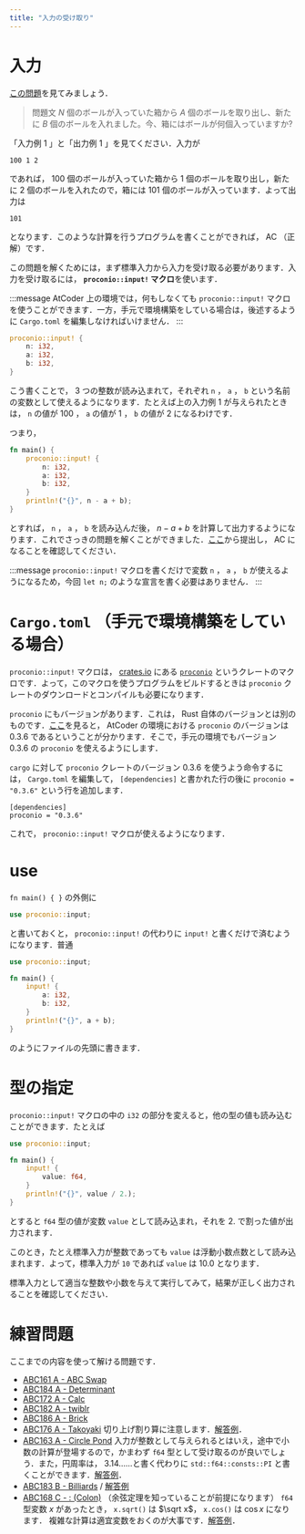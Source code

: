 ```yaml
---
title: "入力の受け取り"
---
```

# 入力
[この問題](https://atcoder.jp/contests/abc180/tasks/abc180_a)を見てみましょう．
> 問題文
> $N$ 個のボールが入っていた箱から $A$ 個のボールを取り出し、新たに $B$ 個のボールを入れました。今、箱にはボールが何個入っていますか?

「入力例 1 」と「出力例 1 」を見てください．入力が
```-:標準入力
100 1 2
```
であれば， 100 個のボールが入っていた箱から 1 個のボールを取り出し，新たに 2 個のボールを入れたので，箱には 101 個のボールが入っています．よって出力は
```-:標準出力
101
```
となります．このような計算を行うプログラムを書くことができれば， AC （正解）です．

この問題を解くためには，まず標準入力から入力を受け取る必要があります．入力を受け取るには， **`proconio::input!` マクロ**を使います．

:::message
AtCoder 上の環境では，何もしなくても `proconio::input!` マクロを使うことができます．一方，手元で環境構築をしている場合は，後述するように `Cargo.toml` を編集しなければいけません．
:::
```rust
proconio::input! {
    n: i32,
    a: i32,
    b: i32,
}
```
こう書くことで， 3 つの整数が読み込まれて，それぞれ `n` ， `a` ， `b` という名前の変数として使えるようになります．たとえば上の入力例 1 が与えられたときは， `n` の値が 100 ， `a` の値が 1 ， `b` の値が 2 になるわけです．

つまり，
```rust
fn main() {
    proconio::input! {
        n: i32,
        a: i32,
        b: i32,
    }
    println!("{}", n - a + b);
}
```
とすれば， `n` ， `a` ， `b` を読み込んだ後， $n - a + b$ を計算して出力するようになります．これでさっきの問題を解くことができました．[ここ](https://atcoder.jp/contests/abc180/submit?taskScreenName=abc180_a)から提出し， AC になることを確認してください．

:::message
`proconio::input!` マクロを書くだけで変数 `n` ， `a` ， `b` が使えるようになるため，今回 `let n;` のような宣言を書く必要はありません．
:::
# `Cargo.toml` （手元で環境構築をしている場合）
`proconio::input!` マクロは， [crates.io](https://crates.io) にある [`proconio`](https://crates.io/crates/proconio) というクレートのマクロです．よって，このマクロを使うプログラムをビルドするときは `proconio` クレートのダウンロードとコンパイルも必要になります．

`proconio` にもバージョンがあります．これは， Rust 自体のバージョンとは別のものです．[ここ](https://github.com/rust-lang-ja/atcoder-rust-resources/wiki/2020-Update#proconio)を見ると， AtCoder の環境における `proconio` のバージョンは 0.3.6 であるということが分かります．そこで，手元の環境でもバージョン 0.3.6 の `proconio` を使えるようにします．

`cargo` に対して `proconio` クレートのバージョン 0.3.6 を使うよう命令するには， `Cargo.toml` を編集して， `[dependencies]` と書かれた行の後に `proconio = "0.3.6"` という行を追加します．
```
[dependencies]
proconio = "0.3.6"
```
これで， `proconio::input!` マクロが使えるようになります．

# use
`fn main() { }` の外側に
```rust
use proconio::input;
```
と書いておくと， `proconio::input!` の代わりに `input!` と書くだけで済むようになります．普通
```rust
use proconio::input;

fn main() {
    input! {
        a: i32,
        b: i32,
    }
    println!("{}", a + b);
}
```
のようにファイルの先頭に書きます．
# 型の指定
`proconio::input!` マクロの中の `i32` の部分を変えると，他の型の値も読み込むことができます．たとえば
```rust
use proconio::input;

fn main() {
    input! {
        value: f64,
    }
    println!("{}", value / 2.);
}
```
とすると `f64` 型の値が変数 `value` として読み込まれ，それを 2. で割った値が出力されます．

このとき，たとえ標準入力が整数であっても `value` は浮動小数点数として読み込まれます．よって，標準入力が `10` であれば `value` は 10.0 となります．

標準入力として適当な整数や小数を与えて実行してみて，結果が正しく出力されることを確認してください．
# 練習問題
ここまでの内容を使って解ける問題です．
- [ABC161 A - ABC Swap](https://atcoder.jp/contests/abc161/tasks/abc161_a)
- [ABC184 A - Determinant](https://atcoder.jp/contests/abc184/tasks/abc184_a)
- [ABC172 A - Calc](https://atcoder.jp/contests/abc172/tasks/abc172_a)
- [ABC182 A - twiblr](https://atcoder.jp/contests/abc182/tasks/abc182_a)
- [ABC186 A - Brick](https://atcoder.jp/contests/abc186/tasks/abc186_a)
- [ABC176 A - Takoyaki](https://atcoder.jp/contests/abc176/tasks/abc176_a)
  切り上げ割り算に注意します．[解答例](https://atcoder.jp/contests/abc176/submissions/19108814)．
- [ABC163 A - Circle Pond](https://atcoder.jp/contests/abc163/tasks/abc163_a)
  入力が整数として与えられるとはいえ，途中で小数の計算が登場するので，かまわず `f64` 型として受け取るのが良いでしょう．また，円周率は， 3.14……と書く代わりに `std::f64::consts::PI` と書くことができます．[解答例](https://atcoder.jp/contests/abc163/submissions/19108930)．
- [ABC183 B - Billiards](https://atcoder.jp/contests/abc183/tasks/abc183_b) / [解答例](https://atcoder.jp/contests/abc183/submissions/19519502)
- [ABC168 C - : (Colon)](https://atcoder.jp/contests/abc168/tasks/abc168_c) （余弦定理を知っていることが前提になります）
  `f64` 型変数 $x$ があったとき， `x.sqrt()` は $\sqrt x$， `x.cos()` は $\cos x$ になります．
  複雑な計算は適宜変数をおくのが大事です．[解答例](https://atcoder.jp/contests/abc168/submissions/19109334)．
